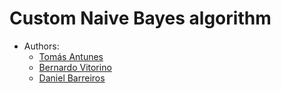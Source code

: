 # Custom Naive Bayes algorithm

- Authors:
  - [Tomás Antunes](github.com/tomassantunes)
  - [Bernardo Vitorino](github.com/Berna-RV)
  - [Daniel Barreiros](github.com/dbarreiros)
